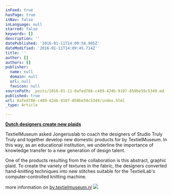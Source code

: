 ```yaml
---
inFeed: true
hasPage: true
inNav: false
inLanguage: null
starred: false
keywords: []
description: ''
datePublished: '2016-01-11T14:09:58.985Z'
dateModified: '2016-01-11T14:09:45.714Z'
title: ''
author: []
authors: []
publisher:
  name: null
  domain: null
  url: null
  favicon: null
sourcePath: _posts/2016-01-11-0afed786-c489-424b-9107-850be59c5349.md
published: true
url: 0afed786-c489-424b-9107-850be59c5349/index.html
_type: Article

---
```

**[Dutch designers create new plaids][0]**

TextielMuseum asked Jongeriuslab to coach the designers of Studio Truly Truly and together develop new domestic products for by TextielMuseum. In this way, as an educational institution, we underline the importance of knowledge transfer to a new generation of design talent.

One of the products resulting from the collaboration is this abstract, graphic plaid. To create the variety of textures in the fabric, the designers converted hand-knitting techniques into new stitches suitable for the TextielLab's computer-controlled knitting machine.

more information on [by.textielmuseum.nl][1]
![](https://the-grid-user-content.s3-us-west-2.amazonaws.com/e187f59e-cfe5-4d6b-8e45-f0ad3f3ec6a2.jpg)

[0]: null
[1]: http://www.by.textielmuseum.nl/